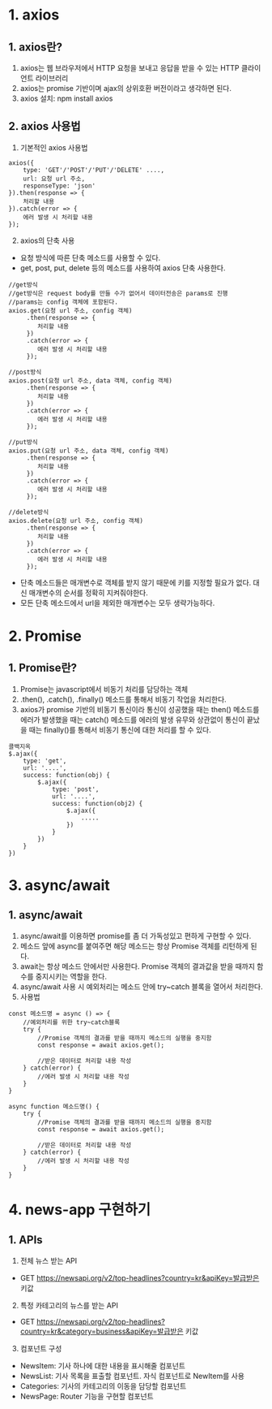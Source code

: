 # 1. axios
## 1. axios란?
1. axios는 웹 브라우저에서 HTTP 요청을 보내고 응답을 받을 수 있는 HTTP 클라이언트 라이브러리
2. axios는 promise 기반이며 ajax의 상위호환 버전이라고 생각하면 된다.
3. axios 설치: npm install axios

## 2. axios 사용법
1. 기본적인 axios 사용법
```
axios({
    type: 'GET'/'POST'/'PUT'/'DELETE' ....,
    url: 요청 url 주소,
    responseType: 'json'
}).then(response => {
    처리할 내용
}).catch(error => {
    에러 발생 시 처리할 내용
});
```
2. axios의 단축 사용
- 요청 방식에 따른 단축 메소드를 사용할 수 있다.
- get, post, put, delete 등의 메소드를 사용하여 axios 단축 사용한다.
```
//get방식
//get방식은 request body를 만들 수가 없어서 데이터전송은 params로 진행
//params는 config 객체에 포함된다.
axios.get(요청 url 주소, config 객체)
     .then(response => {
        처리할 내용
     })
     .catch(error => {
        에러 발생 시 처리할 내용
     });

//post방식
axios.post(요청 url 주소, data 객체, config 객체)
     .then(response => {
        처리할 내용
     })
     .catch(error => {
        에러 발생 시 처리할 내용
     });

//put방식
axios.put(요청 url 주소, data 객체, config 객체)
     .then(response => {
        처리할 내용
     })
     .catch(error => {
        에러 발생 시 처리할 내용
     });

//delete방식
axios.delete(요청 url 주소, config 객체)
     .then(response => {
        처리할 내용
     })
     .catch(error => {
        에러 발생 시 처리할 내용
     });
```
- 단축 메소드들은 매개변수로 객체를 받지 않기 때문에 키를 지정할 필요가 없다. 대신 매개변수의 순서를 정확히 지켜줘야한다.
- 모든 단축 메소드에서 url을 제외한 매개변수는 모두 생략가능하다.

# 2. Promise
## 1. Promise란?
1. Promise는 javascript에서 비동기 처리를 담당하는 객체
2. .then(), .catch(), .finally() 메소드를 통해서 비동기 작업을 처리한다.
3. axios가 promise 기반의 비동기 통신이라 통신이 성공했을 때는 then() 메소드를 에러가 발생했을 때는 catch() 메소드를 에러의 발생 유무와 상관없이 통신이 끝났을 때는 finally()를 통해서 비동기 통신에 대한 처리를 할 수 있다.
```
콜백지옥
$.ajax({
    type: 'get',
    url: '....',
    success: function(obj) {
        $.ajax({
            type: 'post',
            url: '....',
            success: function(obj2) {
                $.ajax({
                    .....
                })
            }
        })
    }
})
```

# 3. async/await
## 1. async/await
1. async/await를 이용하면 promise를 좀 더 가독성있고 편하게 구현할 수 있다.
2. 메소드 앞에 async를 붙여주면 해당 메소드는 항상 Promise 객체를 리턴하게 된다.
3. await는 항상 메소드 안에서만 사용한다. Promise 객체의 결과값을 받을 때까지 함수를 중지시키는 역할을 한다.
4. async/await 사용 시 예외처리는 메소드 안에 try~catch 블록을 열어서 처리한다.
5. 사용법
```
const 메소드명 = async () => {
    //예외처리를 위한 try~catch블록
    try {
        //Promise 객체의 결과를 받을 때까지 메소드의 실행을 중지함
        const response = await axios.get();

        //받은 데이터로 처리할 내용 작성
    } catch(error) {
        //에러 발생 시 처리할 내용 작성
    }
}

async function 메소드명() {
    try {
        //Promise 객체의 결과를 받을 때까지 메소드의 실행을 중지함
        const response = await axios.get();

        //받은 데이터로 처리할 내용 작성
    } catch(error) {
        //에러 발생 시 처리할 내용 작성
    }
}
```

# 4. news-app 구현하기
## 1. APIs
1. 전체 뉴스 받는 API
- GET https://newsapi.org/v2/top-headlines?country=kr&apiKey=발급받은 키값
2. 특정 카테고리의 뉴스를 받는 API
- GET https://newsapi.org/v2/top-headlines?country=kr&category=business&apiKey=발급받은 키값
3. 컴포넌트 구성
- NewsItem: 기사 하나에 대한 내용을 표시해줄 컴포넌트
- NewsList: 기사 목록을 표출할 컴포넌트. 자식 컴포넌트로 NewItem를 사용
- Categories: 기사의 카테고리의 이동을 담당할 컴포넌트
- NewsPage: Router 기능을 구현할 컴포넌트